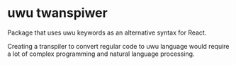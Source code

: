 # uwu twanspiwer

Package that uses uwu keywords as an alternative syntax for React. 

Creating a transpiler to convert regular code to uwu language would require a lot of complex programming and natural language processing. 

